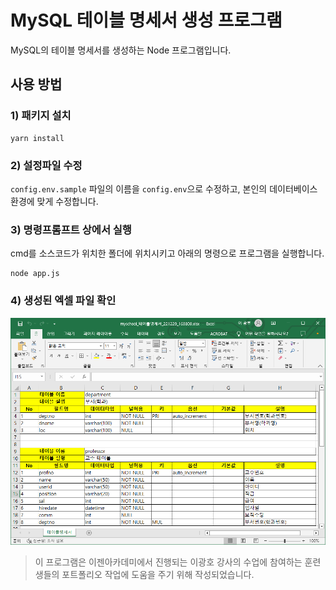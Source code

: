 # MySQL 테이블 명세서 생성 프로그램

MySQL의 테이블 명세서를 생성하는 Node 프로그램입니다.

## 사용 방법

### 1) 패키지 설치

```shell
yarn install
```

### 2) 설정파일 수정

`config.env.sample` 파일의 이름을 `config.env`으로 수정하고, 본인의 데이터베이스 환경에 맞게 수정합니다.

### 3) 명령프롬프트 상에서 실행

cmd를 소스코드가 위치한 폴더에 위치시키고 아래의 명령으로 프로그램을 실행합니다.

```
node app.js
```

### 4) 생성된 엑셀 파일 확인

![res/result.png](res/result.png)

> 이 프로그램은 이젠아카데미에서 진행되는 이광호 강사의 수업에 참여하는 훈련생들의 포트폴리오 작업에 도움을 주기 위해 작성되었습니다.